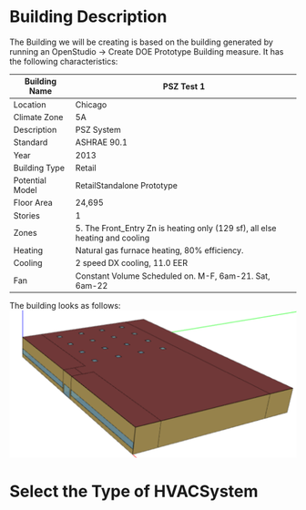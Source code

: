 # Building Description

The Building we will be creating is based on the building generated by running an OpenStudio -> Create DOE Prototype Building measure.  It has the following characteristics:

| Building Name | PSZ Test 1 |
|-----------------|---------------------------------------------------------------------------------------------------------------------------------------------------------------------------------------------------------------------|
| Location | Chicago |
| Climate Zone | 5A |
| Description | PSZ System |
| Standard | ASHRAE 90.1 |
| Year | 2013 |
| Building Type | Retail |
| Potential Model | RetailStandalone Prototype |
| Floor Area | 24,695 |
| Stories | 1 |
| Zones | 5.  The Front_Entry Zn is heating only (129 sf), all else heating and cooling |
| Heating | Natural gas furnace heating, 80% efficiency. |
| Cooling | 2 speed DX cooling, 11.0 EER |
| Fan | Constant Volume Scheduled on.  M-F, 6am-21.  Sat, 6am-22 |

The building looks as follows:
![](../../img/PSZ_Building.png)

# Select the Type of HVACSystem
